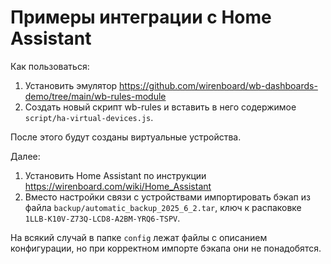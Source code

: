 # Примеры интеграции с Home Assistant

Как пользоваться:
1. Установить эмулятор https://github.com/wirenboard/wb-dashboards-demo/tree/main/wb-rules-module
2. Создать новый скрипт wb-rules и вставить в него содержимое `script/ha-virtual-devices.js`.

После этого будут созданы виртуальные устройства.

Далее:
1. Установить Home Assistant по инструкции https://wirenboard.com/wiki/Home_Assistant
2. Вместо настройки связи с устройствами импортировать бэкап из файла `backup/automatic_backup_2025_6_2.tar`, ключ к распаковке `1LLB-K10V-Z73Q-LCD8-A2BM-YRQ6-TSPV`.

На всякий случай в папке `config` лежат файлы с описанием конфигурации, но при корректном импорте бэкапа они не понадобятся.
